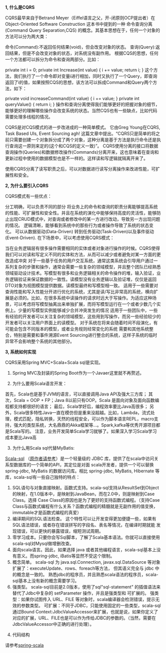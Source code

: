 **1, 什么是CQRS**

CQRS最早来自于Betrand Meyer（Eiffel语言之父，开-闭原则OCP提出者）在 Object-Oriented Software Construction 这本书中提到的一种 命令查询分离 (Command Query Separation,CQS) 的概念。其基本思想在于，任何一个对象的方法可以分为两大类：

命令(Command):不返回任何结果(void)，但会改变对象的状态。
查询(Query):返回结果，但是不会改变对象的状态，对系统没有副作用。
根据CQS的思想，任何一个方法都可以拆分为命令和查询两部分。比如：

private int i = 0;
private int Increase(int value) {
i += value;
return i;
}
这个方法，我们执行了一个命令即对变量i进行相加，同时又执行了一个Query，即查询返回了i的值，如果按照CQS的思想，该方法可以拆成Command和Query两个方法，如下：

private void increaseCommand(int value) {
i += value;
}
private int queryValue() {
return i;
}
操作和查询分离使得我们能够更好的把握对象的细节，能够更好的理解哪些操作会改变系统的状态。当然CQS也有一些缺点，比如代码需要处理多线程的情况。

CQRS是对CQS模式的进一步改进成的一种简单模式。 它由Greg Young在CQRS, Task Based UIs, Event Sourcing agh! 这篇文章中提出。“CQRS只是简单的将之前只需要创建一个对象拆分成了两个对象，这种分离是基于方法是执行命令还是执行查询这一原则来定的(这个和CQS的定义一致)”。
CQRS使用分离的接口将数据查询操作(Queries)和数据修改操作(Commands)分离开来，这也意味着在查询和更新过程中使用的数据模型也是不一样的。这样读和写逻辑就隔离开来了。



使用CQRS分离了读写职责之后，可以对数据进行读写分离操作来改进性能，可扩展性和安全。

**2, 为什么要引入CQRS**

CQRS模式有一些优点：

分工明确，可以负责不同的部分
将业务上的命令和查询的职责分离能够提高系统的性能、可扩展性和安全性。并且在系统的演化中能够保持高度的灵活性，能够防止出现CRUD模式中，对查询或者修改中的某一方进行改动，导致另一方出现问题的情况。
逻辑清晰，能够看到系统中的那些行为或者操作导致了系统的状态变化。
可以从数据驱动(Data-Driven) 转到任务驱动(Task-Driven)以及事件驱动(Event-Driven).
在下场景中，可以考虑使用CQRS模式：

当在业务逻辑层有很多操作需要相同的实体或者对象进行操作的时候。CQRS使得我们可以对读和写定义不同的实体和方法，从而可以减少或者避免对某一方面的更改造成冲突
对于一些基于任务的用户交互系统，通常这类系统会引导用户通过一系列复杂的步骤和操作，通常会需要一些复杂的领域模型，并且整个团队已经熟悉领域驱动设计技术。写模型有很多和业务逻辑相关的命令操作的堆，输入验证，业务逻辑验证来保证数据的一致性。读模型没有业务逻辑以及验证堆，仅仅是返回DTO对象为视图模型提供数据。读模型最终和写模型相一致。
适用于一些需要对查询性能和写入性能分开进行优化的系统，尤其是读/写比非常高的系统，横向扩展是必须的。比如，在很多系统中读操作的请求时远大于写操作。为适应这种场景，可以考虑将写模型抽离出来单独扩展，而将写模型运行在一个或者少数几个实例上。少量的写模型实例能够减少合并冲突发生的情况
适用于一些团队中，一些有经验的开发者可以关注复杂的领域模型，这些用到写操作，而另一些经验较少的开发者可以关注用户界面上的读模型。
对于系统在将来会随着时间不段演化，有可能会包含不同版本的模型，或者业务规则经常变化的系统
需要和其他系统整合，特别是需要和事件溯源Event Sourcing进行整合的系统，这样子系统的临时异常不会影响整个系统的其他部分。

**3, 系统如何实现**

CQRS采用Spring MVC+Scala+Scala sql是实现。

1) Spring MVC及封装的Spring Boot作为一个Javaer这里就不再赘述。

2) 为什么要用Scala语言开发：

首先，Scala也是基于JVM的语言，可以直接调用Java API及强大三方库；
其次，Scala = OOP + FP；Java 8以前只有OOP。Scala 是面向对象及面向函数编程都支持都很好的语言；
最后，Scala学好后，编程效率要比Java高很多；
另外，Scala很多特性Java一直在模仿但是重来没超越。比如，Lambda，流式处理，模式匹配，隐私转换，天然的线程安全，可以作为脚本语言REPL，macro支持，强大的类型系统，大名鼎鼎的Akka框架等...。Spark,kafka等优秀开源项目都是Scala写的。
注意，业务开发简单Scala学习就够了。如果深入学习Scala学习成本要比Java高

3) 为什么用Scala sql代替MyBatis:

[Scala-sql](https://github.com/barrywang88/spring-scala/tree/master/core/src/main/scala/com/github/barry/core/sql) （[原作者请参考](https://github.com/wangzaixiang/scala-sql)）是一个轻量级的 JDBC 库，提供了在scala中访问关系型数据库的一个简单的API，其定位是对面 scala开发者，提供一个可以替换 spring-jdbc, MyBatis 的数据访问库。相比 spring-jdbc, MyBatis, Hibernate 等库，scala-sql有一些自己独特的特点：
1. SQL语句与对象直接映射。函数式支持。scala-sql支持从ResultSet到Object的映射，在1.0版本中，是映射到JavaBean，而在2.0中，则是映射到Case Class。选择 Case Class的原因也是为了更好的支持函数式编程。（支持Case Class与函数式编程有什么关系？函数式编程的精髓就是无副作用的值变换， immutable才是函数式编程的真爱）
2. 编译期间的SQL语法检查。 这个特性可以让开发变得更加便捷一些，如果有SQL语法错误，或者存在错误拼写的字段名、表名等情况，在编译时期就能 发现错误，可以更快的暴露错误，缩短测试周期。
3. 零学习成本。只要你会写Sql脚本，了解了Scala基本语法。你就可以直接使用scala-sql对Mysql做增删改查。
4. 面向scala语言。因此，如果选择 java 或者其他编程语言，scala-sql基本上没有意义。而spring-jdbc, iBatis等显然不受这个限制。
5. 概念简单。 scala-sql 为 java.sql.Connection, javax.sql.DataSource 等对象扩展了：executeUpdate、rows、foreach等方法， 但其语义完全与 jdbc 中的概念是一致的。 熟悉jdbc的程序员，并且熟悉scala语法的程序员，scala-sql基本上没有新的概念需要学习。
6. 强类型。 scala-sql目前是2.0版本，使用了sql"sql-statement" 的插值语法来替代了Jdbc中复杂的 setParameter 操作，并且是强类型和 可扩展的。
强类型：如果你试图传入 URL、FILE 等对象时，scala编译器会检测错误，提示无效的参数类型。
可扩展：不同于JDBC，只能使用固定的一些类型，scala-sql通过Bound Context:JdbcValueAccessor来扩展，也就是说，如果你定义了 对应的扩展，URL、FILE也是可以作为传给JDBC的参数的。（当然，需要在JdbcValueAccessor中正确的进行处理）。 

4) 代码结构

请参考[spring-scala](https://github.com/barrywang88/spring-scala)